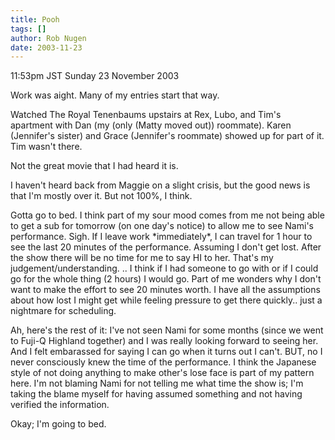 ```yaml
---
title: Pooh
tags: []
author: Rob Nugen
date: 2003-11-23
---
```


<p class=date>11:53pm JST Sunday 23 November 2003</p>

<p>Work was aight.  Many of my entries start that way.</p>

<p>Watched The Royal Tenenbaums upstairs at Rex, Lubo, and Tim's
  apartment with Dan (my (only (Matty moved out)) roommate).  Karen
  (Jennifer's sister) and Grace (Jennifer's roommate) showed up for
  part of it.  Tim wasn't there.</p>

<p>Not the great movie that I had heard it is.</p>

<p>I haven't heard back from Maggie on a slight crisis, but the good
  news is that I'm mostly over it.  But not 100%, I think.</p>

<p>Gotta go to bed.  I think part of my sour mood comes from me not
  being able to get a sub for tomorrow (on one day's notice) to allow
  me to see Nami's performance.  Sigh.  If I leave work *immediately*,
  I can travel for 1 hour to see the last 20 minutes of the
  performance.  Assuming I don't get lost.  After the show there will
  be no time for me to say HI to her.  That's my
  judgement/understanding. ..  I think if I had someone to go with or
  if I could go for the whole thing (2 hours) I would go.  Part of me
  wonders why I don't want to make the effort to see 20 minutes worth.
  I have all the assumptions about how lost I might get while feeling
  pressure to get there quickly..  just a nightmare for
  scheduling.</p>

<p>Ah, here's the rest of it: I've not seen Nami for some months
  (since we went to Fuji-Q Highland together) and I was really
  looking forward to seeing her.  And I felt embarassed for saying I
  can go when it turns out I can't.   BUT, no I never consciously
  knew the time of the performance.  I think the Japanese style of
  not doing anything to make other's lose face is part of my pattern
  here.  I'm not blaming Nami for not telling me what time the show
  is; I'm taking the blame myself for having assumed something and
  not having verified the information.</p>

<p>Okay; I'm going to bed.</p>
